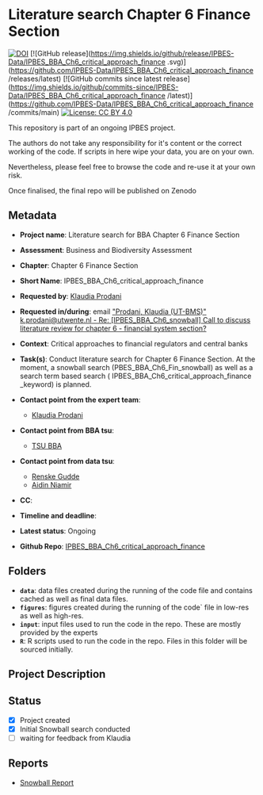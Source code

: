 # Literature search Chapter 6 Finance Section

[![DOI](https://zenodo.org/badge/DOI/9999999999.svg)](https://doi.org/9999999999)
[![GitHub release](https://img.shields.io/github/release/IPBES-Data/IPBES_BBA_Ch6_critical_approach_finance
.svg)](<https://github.com/IPBES-Data/IPBES_BBA_Ch6_critical_approach_finance>
/releases/latest)
[![GitHub commits since latest release](https://img.shields.io/github/commits-since/IPBES-Data/IPBES_BBA_Ch6_critical_approach_finance
/latest)](<https://github.com/IPBES-Data/IPBES_BBA_Ch6_critical_approach_finance>
/commits/main)
[![License: CC BY 4.0](https://img.shields.io/badge/License-CC%20BY%204.0-lightgrey.svg)](https://creativecommons.org/licenses/by/4.0/)

This repository is part of an ongoing IPBES project.

The authors do not take any responsibility for it's content or the correct working of the code. If scripts in here wipe your data, you are on your own.

Nevertheless, please feel free to browse the code and re-use it at your own risk.

Once finalised, the final repo will be published on Zenodo

## Metadata

- **Project name**: Literature search for BBA Chapter 6 Finance Section
- **Assessment**: Business and Biodiversity Assessment
- **Chapter**: Chapter 6 Finance Section
- **Short Name**: IPBES_BBA_Ch6_critical_approach_finance

- **Requested by**: [Klaudia Prodani](mailto:k.prodani@utwente.nl)
- **Requested in/during**: email ["Prodani, Klaudia (UT-BMS)" <k.prodani@utwente.nl> - Re: [IPBES_BBA_Ch6_snowball] Call to discuss literature review for chapter 6 - financial system section?](message://%3cAM8P195MB11065AEF7154102F2974CD4E90512@AM8P195MB1106.EURP195.PROD.OUTLOOK.COM%3e)

- **Context**: Critical approaches to financial regulators and central banks
- **Task(s)**: Conduct literature search for Chapter 6 Finance Section. At the moment, a
snowball search (PBES_BBA_Ch6_Fin_snowball) as well as a search term based search
( IPBES_BBA_Ch6_critical_approach_finance
_keyword) is planned.
- **Contact point from the expert team**:
  - [Klaudia Prodani](mailto:k.prodani@utwente.nl)
- **Contact point from BBA tsu**:
  - [TSU BBA](mailto:tsu.bizbiodiversity@gmail.com)
- **Contact point from data tsu**:
  - [Renske Gudde](mailto:renske.gudde@senckenberg.de)
  - [Aidin Niamir](mailto:aidin.niamir@senckenberg.de)
- **CC**:
- **Timeline and deadline**:
- **Latest status**: Ongoing

- **Github Repo**: [IPBES_BBA_Ch6_critical_approach_finance
](https://github.com/IPBES-Data/IPBES_BBA_Ch6_critical_approach_finance)

## Folders

- **`data`**: data files created during the running of the code file and contains cached as well as final data files.
- **`figures`**: figures created during the running of the code` file in low-res as well as high-res.
- **`input`**: input files used to run the code in the repo. These are mostly provided by the experts
- **`R`**: R scripts used to run the code in the repo. Files in this folder will be sourced initially.

## Project Description

## Status

- [x] Project created
- [x] Initial Snowball search conducted
- [ ] waiting for feedback from Klaudia

## Reports

- [Snowball Report](Report.html)

<!-- - [Keyword Report](IPBES_BBA_Ch6_critical_approach_finance
_keyword.html) -->

